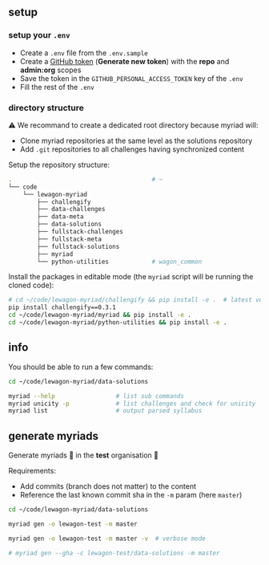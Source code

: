 
## setup

### setup your `.env`

- Create a `.env` file from the `.env.sample`
- Create a [GitHub token](https://github.com/settings/tokens) (**Generate new token**) with the **repo** and **admin:org** scopes
- Save the token in the `GITHUB_PERSONAL_ACCESS_TOKEN` key of the `.env`
- Fill the rest of the `.env`

### directory structure

⚠️ We recommand to create a dedicated root directory because myriad will:
- Clone myriad repositories at the same level as the solutions repository
- Add `.git` repositories to all challenges having synchronized content

Setup the repository structure:

``` bash
.                                       # ~
└── code
    └── lewagon-myriad
        ├── challengify
        ├── data-challenges
        ├── data-meta
        ├── data-solutions
        ├── fullstack-challenges
        ├── fullstack-meta
        ├── fullstack-solutions
        ├── myriad
        └── python-utilities            # wagon_common
```

Install the packages in editable mode (the `myriad` script will be running the cloned code):

``` bash
# cd ~/code/lewagon-myriad/challengify && pip install -e .  # latest version not running with myriad at the moment
pip install challengify==0.3.1
cd ~/code/lewagon-myriad/myriad && pip install -e .
cd ~/code/lewagon-myriad/python-utilities && pip install -e .
```

## info

You should be able to run a few commands:

``` bash
cd ~/code/lewagon-myriad/data-solutions

myriad --help                 # list sub commands
myriad unicity -p             # list challenges and check for unicity
myriad list                   # output parsed syllabus
```

## generate myriads

Generate myriads 🚨 in the **test** organisation 🚨

Requirements:
- Add commits (branch does not matter) to the content
- Reference the last known commit sha in the `-m` param (here `master`)

``` bash
cd ~/code/lewagon-myriad/data-solutions

myriad gen -o lewagon-test -m master

myriad gen -o lewagon-test -m master -v  # verbose mode

# myriad gen --gha -c lewagon-test/data-solutions -m master
```
